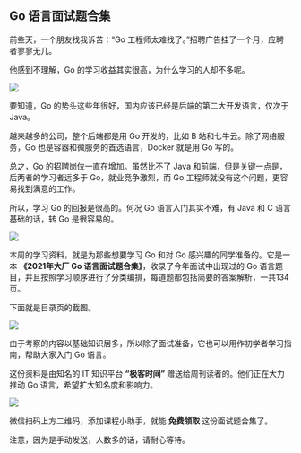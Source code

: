 ## Go 语言面试题合集

前些天，一个朋友找我诉苦：“Go 工程师太难找了。”招聘广告挂了一个月，应聘者寥寥无几。

他感到不理解，Go 的学习收益其实很高，为什么学习的人却不多呢。

![](https://cdn.beekka.com/blogimg/asset/202112/bg2021120101.webp)

要知道，Go 的势头这些年很好，国内应该已经是后端的第二大开发语言，仅次于 Java。

越来越多的公司，整个后端都是用 Go 开发的，比如 B 站和七牛云。除了网络服务，Go 也是容器和微服务的首选语言，Docker 就是用 Go 写的。

总之，Go 的招聘岗位一直在增加。虽然比不了 Java 和前端，但是关键一点是，后两者的学习者远多于 Go，就业竞争激烈，而 Go 工程师就没有这个问题，更容易找到满意的工作。

所以，学习 Go 的回报是很高的。何况 Go 语言入门其实不难，有 Java 和 C 语言基础的话，转 Go 是很容易的。

![](https://cdn.beekka.com/blogimg/asset/202112/bg2021120104.webp)

本周的学习资料，就是为那些想要学习 Go 和对 Go 感兴趣的同学准备的。它是一本 **《2021年大厂 Go 语言面试题合集》**，收录了今年面试中出现过的 Go 语言题目，并且按照学习顺序进行了分类编排，每道题都包括简要的答案解析，一共134页。

下面就是目录页的截图。

![](https://cdn.beekka.com/blogimg/asset/202112/bg2021120102.webp)

由于考察的内容以基础知识居多，所以除了面试准备，它也可以用作初学者学习指南，帮助大家入门 Go 语言。

这份资料是由知名的 IT 知识平台 **“极客时间”** 赠送给周刊读者的。他们正在大力推动 Go 语言，希望扩大知名度和影响力。

![](https://cdn.beekka.com/blogimg/asset/202112/bg2021120103.webp)

微信扫码上方二维码，添加课程小助手，就能 **免费领取** 这份面试题合集了。

注意，因为是手动发送，人数多的话，请耐心等待。
